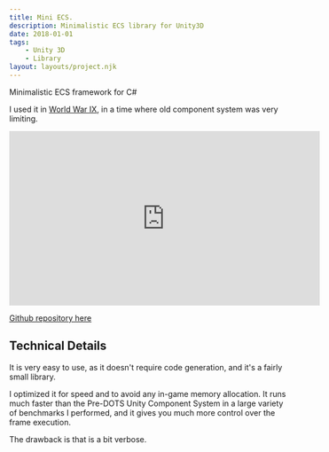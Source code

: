 ```yaml
---
title: Mini ECS.
description: Minimalistic ECS library for Unity3D
date: 2018-01-01
tags:
    - Unity 3D
    - Library
layout: layouts/project.njk
---
```

Minimalistic ECS framework for C#

I used it in [World War IX](http://localhost:8080/projects/wwix/), in a time where old component system was very limiting.

  <iframe width="560" height="315"
src="https://www.youtube.com/embed/QGsojpTb748?start=361" 
frameborder="0" 
allow="accelerometer; autoplay; encrypted-media; gyroscope; picture-in-picture" 
allowfullscreen></iframe>

[Github repository here](https://github.com/theypsilon/MiniECS/)

## Technical Details

It is very easy to use, as it doesn't require code generation, and it's a fairly small library.

I optimized it for speed and to avoid any in-game memory allocation. It runs much faster than the Pre-DOTS Unity Component System in a large variety of benchmarks I performed, and it gives you much more control over the frame execution.

The drawback is that is a bit verbose.